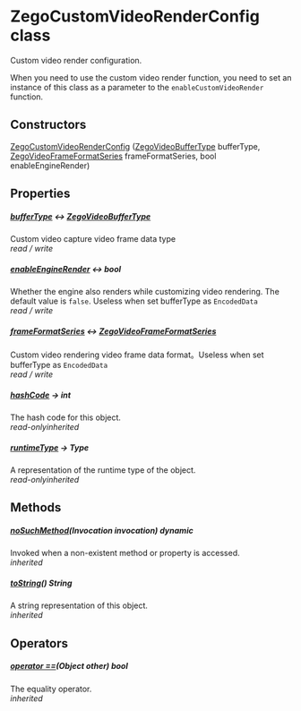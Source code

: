 


# ZegoCustomVideoRenderConfig class









<p>Custom video render configuration.</p>
<p>When you need to use the custom video render function, you need to set an instance of this class as a parameter to the <code>enableCustomVideoRender</code> function.</p>




## Constructors

[ZegoCustomVideoRenderConfig](../zego_uikit_prebuilt_live_audio_room/ZegoCustomVideoRenderConfig/ZegoCustomVideoRenderConfig.md) ([ZegoVideoBufferType](../zego_uikit_prebuilt_live_audio_room/ZegoVideoBufferType.md) bufferType, [ZegoVideoFrameFormatSeries](../zego_uikit_prebuilt_live_audio_room/ZegoVideoFrameFormatSeries.md) frameFormatSeries, bool enableEngineRender)

   


## Properties

##### [bufferType](../zego_uikit_prebuilt_live_audio_room/ZegoCustomVideoRenderConfig/bufferType.md) &#8596; [ZegoVideoBufferType](../zego_uikit_prebuilt_live_audio_room/ZegoVideoBufferType.md)



Custom video capture video frame data type  
_<span class="feature">read / write</span>_



##### [enableEngineRender](../zego_uikit_prebuilt_live_audio_room/ZegoCustomVideoRenderConfig/enableEngineRender.md) &#8596; bool



Whether the engine also renders while customizing video rendering. The default value is <code>false</code>. Useless when set bufferType as <code>EncodedData</code>  
_<span class="feature">read / write</span>_



##### [frameFormatSeries](../zego_uikit_prebuilt_live_audio_room/ZegoCustomVideoRenderConfig/frameFormatSeries.md) &#8596; [ZegoVideoFrameFormatSeries](../zego_uikit_prebuilt_live_audio_room/ZegoVideoFrameFormatSeries.md)



Custom video rendering video frame data format。Useless when set bufferType as <code>EncodedData</code>  
_<span class="feature">read / write</span>_



##### [hashCode](../zego_uikit_prebuilt_live_audio_room/ZegoCustomVideoRenderConfig/hashCode.md) &#8594; int



The hash code for this object.  
_<span class="feature">read-only</span><span class="feature">inherited</span>_



##### [runtimeType](../zego_uikit_prebuilt_live_audio_room/ZegoCustomVideoRenderConfig/runtimeType.md) &#8594; Type



A representation of the runtime type of the object.  
_<span class="feature">read-only</span><span class="feature">inherited</span>_





## Methods

##### [noSuchMethod](../zego_uikit_prebuilt_live_audio_room/ZegoCustomVideoRenderConfig/noSuchMethod.md)(Invocation invocation) dynamic



Invoked when a non-existent method or property is accessed.  
_<span class="feature">inherited</span>_



##### [toString](../zego_uikit_prebuilt_live_audio_room/ZegoCustomVideoRenderConfig/toString.md)() String



A string representation of this object.  
_<span class="feature">inherited</span>_





## Operators

##### [operator ==](../zego_uikit_prebuilt_live_audio_room/ZegoCustomVideoRenderConfig/operator_equals.md)(Object other) bool



The equality operator.  
_<span class="feature">inherited</span>_















